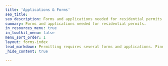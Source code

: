 ```yaml
---
title: 'Applications & Forms'
seo_title:
seo_description: Forms and applications needed for residential permits.
summary: Forms and applications needed for residential permits.
in_resources_menu: true
in_toolkit_menu: false
menu_sort_order: 1
layout: forms-index
lead_markdown: Permitting requires several forms and applications. Find the form or application you need in the list below.
_hide_content: true

---
```

